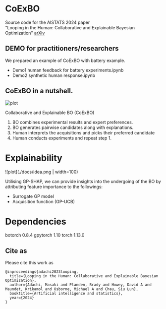 # CoExBO
Source code for the AISTATS 2024 paper<br>
"Looping in the Human: Collaborative and Explainable Bayesian Optimization" [arXiv](https://arxiv.org/abs/2310.17273)

## DEMO for practitioners/researchers
We prepared an example of CoExBO with battery example. <br>
- Demo1 human feedback for battery experiments.ipynb
- Demo2 synthetic human response.ipynb

## CoExBO in a nutshell.
![plot](./docs/concept.png)<br>

Collaborative and Explainable BO (CoExBO)<br>
1. BO combines experimental results and expert preferences.<br>
2. BO generates pairwise candidates along with explanations.<br>
3. Human interprets the acquisitions and picks their preferred candidate<br>
4. Human conducts experiments and repeat step 1.<br>

# Explainability
![plot](./docs/idea.png | width=100)<br>

Utilising GP-SHAP, we can provide insights into the undergoing of the BO by attributing feature importance to the followings:
- Surrogate GP model
- Acquisition function (GP-UCB)

# Dependencies
botorch 0.8.4
gpytorch 1.10
torch 1.13.0

## Cite as
Please cite this work as
```
@inproceedings{adachi2023looping,
  title={Looping in the Human: Collaborative and Explainable Bayesian Optimization},
  author={Adachi, Masaki and Planden, Brady and Howey, David A and Maundet, Krikamol and Osborne, Michael A and Chau, Siu Lun},
  booktitle={Artificial intelligence and statistics},
  year={2024}
}
```
